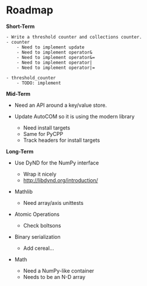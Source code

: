 # Roadmap

**Short-Term**

    - Write a threshold counter and collections counter.
    - counter
        - Need to implement update
        - Need to implement operator&
        - Need to implement operator&=
        - Need to implement operator|
        - Need to implement operator|=

    - threshold_counter
        - TODO: implement

**Mid-Term**

- Need an API around a key/value store.

- Update AutoCOM so it is using the modern library
    - Need install targets
    - Same for PyCPP
    - Track headers for install targets

**Long-Term**

- Use DyND for the NumPy interface
    - Wrap it nicely
    - http://libdynd.org/introduction/

- Mathlib
    - Need array/axis unittests

- Atomic Operations
    - Check boltsons

- Binary serialization
    - Add cereal...

- Math
    - Need a NumPy-like container
    - Needs to be an N-D array

